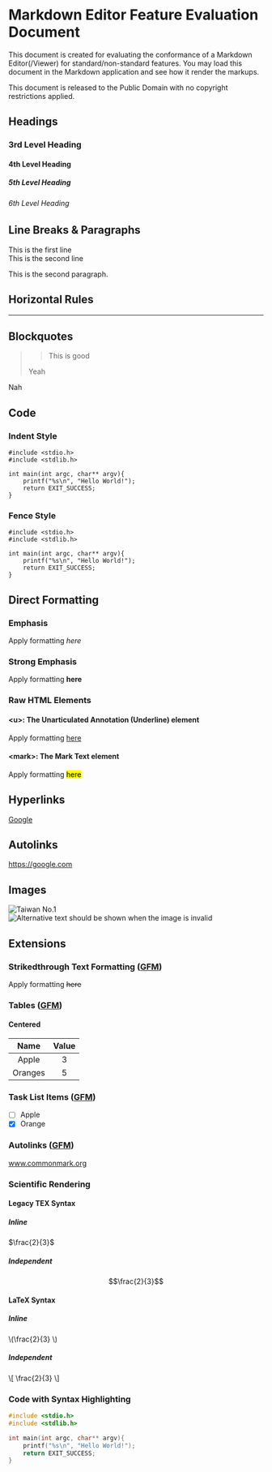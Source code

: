 # Markdown Editor Feature Evaluation Document
This document is created for evaluating the conformance of a Markdown Editor(/Viewer) for standard/non-standard features.  You may load this document in the Markdown application and see how it render the markups.

This document is released to the Public Domain with no copyright restrictions applied.

## Headings
### 3rd Level Heading
#### 4th Level Heading
##### 5th Level Heading
###### 6th Level Heading

## Line Breaks & Paragraphs
This is the first line  
This is the second line

This is the second paragraph.

## Horizontal Rules
---

## Blockquotes
> > This is good
> 
> Yeah

Nah

## Code
### Indent Style
    #include <stdio.h>
    #include <stdlib.h>
    
    int main(int argc, char** argv){
        printf("%s\n", "Hello World!");
        return EXIT_SUCCESS;
    }

### Fence Style
```
#include <stdio.h>
#include <stdlib.h>

int main(int argc, char** argv){
    printf("%s\n", "Hello World!");
    return EXIT_SUCCESS;
}
```

## Direct Formatting
### Emphasis
Apply formatting *here*

### Strong Emphasis
Apply formatting **here**

### Raw HTML Elements
#### &lt;u&gt;: The Unarticulated Annotation (Underline) element
Apply formatting <u>here</u>

#### &lt;mark&gt;: The Mark Text element
Apply formatting <mark>here</mark>

## Hyperlinks
[Google](https://google.com)

## Autolinks
<https://google.com>

## Images
![Taiwan No.1](https://i.imgur.com/fefdJO5.png)  
![Alternative text should be shown when the image is invalid](https://i.imgur.com:65536/fefdJO5.png)

## Extensions
### Strikedthrough Text Formatting ([GFM](https://github.github.com/gfm/#strikethrough-extension-))
Apply formatting ~~here~~

### Tables ([GFM](https://github.github.com/gfm/#tables-extension-))
#### Centered
| Name | Value |
| :-: | :-: |
| Apple | 3 |
| Oranges | 5 |

### Task List Items ([GFM](https://github.github.com/gfm/#task-list-items-extension-))
* [ ] Apple
* [x] Orange

### Autolinks ([GFM](https://github.github.com/gfm/#autolinks-extension-))
www.commonmark.org

### Scientific Rendering
#### Legacy TEX Syntax
##### Inline
$\frac{2}{3}$

##### Independent
$$\frac{2}{3}$$

#### LaTeX Syntax
##### Inline
\\(\frac{2}{3} \\)

##### Independent
\\[ \frac{2}{3} \\]

### Code with Syntax Highlighting
```c
#include <stdio.h>
#include <stdlib.h>

int main(int argc, char** argv){
    printf("%s\n", "Hello World!");
    return EXIT_SUCCESS;
}
```
